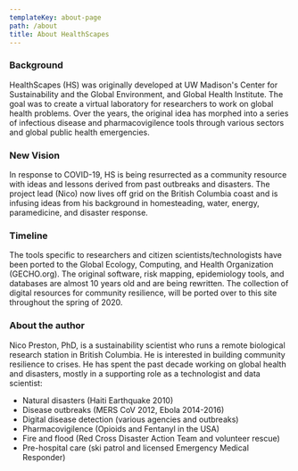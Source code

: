 ```yaml
---
templateKey: about-page
path: /about
title: About HealthScapes
---
```

### Background

HealthScapes (HS) was originally developed at UW Madison's Center for Sustainability and the Global Environment, and Global Health Institute. The goal was to create a virtual laboratory for researchers to work on global health problems. Over the years, the original idea has morphed into a series of infectious disease and pharmacovigilence tools through various sectors and global public health emergencies.

### New Vision
In response to COVID-19, HS is being resurrected as a community resource with ideas and lessons derived from past outbreaks and disasters. The project lead (Nico) now lives off grid on the British Columbia coast and is infusing ideas from his background in homesteading, water, energy, paramedicine, and disaster response.

### Timeline
The tools specific to researchers and citizen scientists/technologists have been ported to the Global Ecology, Computing, and Health Organization (GECHO.org). The original software, risk mapping, epidemiology tools, and databases are almost 10 years old and are being rewritten. The collection of digital resources for community resilience, will be ported over to this site throughout the spring of 2020.

### About the author
Nico Preston, PhD, is a sustainability scientist who runs a remote biological research station in British Columbia. He is interested in building community resilience to crises. He has spent the past decade working on global health and disasters, mostly in a supporting role as a technologist and data scientist:
- Natural disasters (Haiti Earthquake 2010)
- Disease outbreaks (MERS CoV 2012, Ebola 2014-2016)
- Digital disease detection (various agencies and outbreaks)
- Pharmacovigilence (Opioids and Fentanyl in the USA)
- Fire and flood (Red Cross Disaster Action Team and volunteer rescue)
- Pre-hospital care (ski patrol and licensed Emergency Medical Responder)
